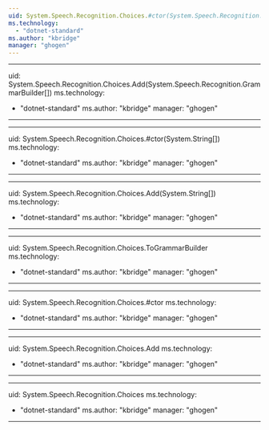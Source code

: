 ```yaml
---
uid: System.Speech.Recognition.Choices.#ctor(System.Speech.Recognition.GrammarBuilder[])
ms.technology: 
  - "dotnet-standard"
ms.author: "kbridge"
manager: "ghogen"
---
```


---
uid: System.Speech.Recognition.Choices.Add(System.Speech.Recognition.GrammarBuilder[])
ms.technology: 
  - "dotnet-standard"
ms.author: "kbridge"
manager: "ghogen"
---

---
uid: System.Speech.Recognition.Choices.#ctor(System.String[])
ms.technology: 
  - "dotnet-standard"
ms.author: "kbridge"
manager: "ghogen"
---

---
uid: System.Speech.Recognition.Choices.Add(System.String[])
ms.technology: 
  - "dotnet-standard"
ms.author: "kbridge"
manager: "ghogen"
---

---
uid: System.Speech.Recognition.Choices.ToGrammarBuilder
ms.technology: 
  - "dotnet-standard"
ms.author: "kbridge"
manager: "ghogen"
---

---
uid: System.Speech.Recognition.Choices.#ctor
ms.technology: 
  - "dotnet-standard"
ms.author: "kbridge"
manager: "ghogen"
---

---
uid: System.Speech.Recognition.Choices.Add
ms.technology: 
  - "dotnet-standard"
ms.author: "kbridge"
manager: "ghogen"
---

---
uid: System.Speech.Recognition.Choices
ms.technology: 
  - "dotnet-standard"
ms.author: "kbridge"
manager: "ghogen"
---
